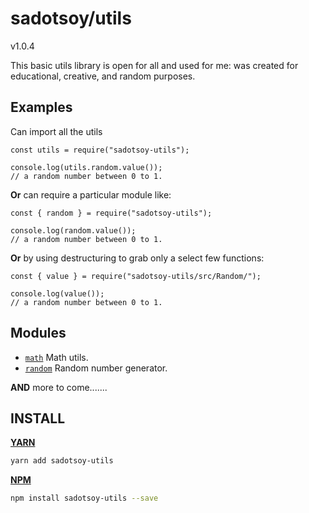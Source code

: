 # sadotsoy/utils
v1.0.4

This basic utils library is open for all and used for me: was created for educational, creative, and random purposes.


## Examples

Can import all the utils

```JS
const utils = require("sadotsoy-utils");

console.log(utils.random.value());
// a random number between 0 to 1.
```

**Or** can require a particular module like:

```JS
const { random } = require("sadotsoy-utils");

console.log(random.value());
// a random number between 0 to 1.
```

**Or** by using destructuring to grab only a select few functions:
```JS
const { value } = require("sadotsoy-utils/src/Random/");

console.log(value());
// a random number between 0 to 1.
```

## Modules
- [`math`](./docs/math.md) Math utils.
- [`random`](./docs/random.md) Random number generator.


**AND** more to come.......


## INSTALL

[**YARN**](https://yarnpkg.com)

```sh
yarn add sadotsoy-utils
```

[**NPM**](https://npmjs.com/)

```sh
npm install sadotsoy-utils --save
```
